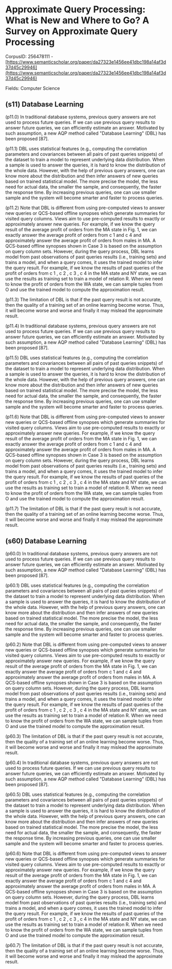 # Approximate Query Processing: What is New and Where to Go? A Survey on Approximate Query Processing

CorpusID: 256478111 - [https://www.semanticscholar.org/paper/da27323e1456ee41dbc198a14af3d37d45c29946](https://www.semanticscholar.org/paper/da27323e1456ee41dbc198a14af3d37d45c29946)

Fields: Computer Science

## (s11) Database Learning
(p11.0) In traditional database systems, previous query answers are not used to process future queries. If we can use previous query results to answer future queries, we can efficiently estimate an answer. Motivated by such assumption, a new AQP method called "Database Learning" (DBL) has been proposed [87].

(p11.1) DBL uses statistical features (e.g., computing the correlation parameters and covariances between all pairs of past queries snippets) of the dataset to train a model to represent underlying data distribution. When a sample is used to answer the queries, it is hard to know the distribution of the whole data. However, with the help of previous query answers, one can know more about the distribution and then infer answers of new queries based on trained statistical model. The more precise the model, the less need for actual data, the smaller the sample, and consequently, the faster the response time. By increasing previous queries, one can use smaller sample and the system will become smarter and faster to process queries.

(p11.2) Note that DBL is different from using pre-computed views to answer new queries or QCS-based offline synopses which generate summaries for visited query columns. Views aim to use pre-computed results to exactly or approximately answer new queries. For example, if we know the query result of the average profit of orders from the MA state in Fig. 1, we can exactly answer the average profit of orders from c 1 and c 4 and approximately answer the average profit of orders from males in MA. A QCS-based offline synopses shown in Case 3 is based on the assumption on query column sets. However, during the query process, DBL learns model from past observations of past queries results (i.e., training sets) and trains a model, and when a query comes, it uses the trained model to infer the query result. For example, if we know the results of past queries of the profit of orders from c 1 , c 2 , c 3 , c 4 in the MA state and NY state, we can use the results as training set to train a model of relation R. When we need to know the profit of orders from the WA state, we can sample tuples from O and use the trained model to compute the approximation result.

(p11.3) The limitation of DBL is that if the past query result is not accurate, then the quality of a training set of an online learning become worse. Thus, it will become worse and worse and finally it may mislead the approximate result.

(p11.4) In traditional database systems, previous query answers are not used to process future queries. If we can use previous query results to answer future queries, we can efficiently estimate an answer. Motivated by such assumption, a new AQP method called "Database Learning" (DBL) has been proposed [87].

(p11.5) DBL uses statistical features (e.g., computing the correlation parameters and covariances between all pairs of past queries snippets) of the dataset to train a model to represent underlying data distribution. When a sample is used to answer the queries, it is hard to know the distribution of the whole data. However, with the help of previous query answers, one can know more about the distribution and then infer answers of new queries based on trained statistical model. The more precise the model, the less need for actual data, the smaller the sample, and consequently, the faster the response time. By increasing previous queries, one can use smaller sample and the system will become smarter and faster to process queries.

(p11.6) Note that DBL is different from using pre-computed views to answer new queries or QCS-based offline synopses which generate summaries for visited query columns. Views aim to use pre-computed results to exactly or approximately answer new queries. For example, if we know the query result of the average profit of orders from the MA state in Fig. 1, we can exactly answer the average profit of orders from c 1 and c 4 and approximately answer the average profit of orders from males in MA. A QCS-based offline synopses shown in Case 3 is based on the assumption on query column sets. However, during the query process, DBL learns model from past observations of past queries results (i.e., training sets) and trains a model, and when a query comes, it uses the trained model to infer the query result. For example, if we know the results of past queries of the profit of orders from c 1 , c 2 , c 3 , c 4 in the MA state and NY state, we can use the results as training set to train a model of relation R. When we need to know the profit of orders from the WA state, we can sample tuples from O and use the trained model to compute the approximation result.

(p11.7) The limitation of DBL is that if the past query result is not accurate, then the quality of a training set of an online learning become worse. Thus, it will become worse and worse and finally it may mislead the approximate result.
## (s60) Database Learning
(p60.0) In traditional database systems, previous query answers are not used to process future queries. If we can use previous query results to answer future queries, we can efficiently estimate an answer. Motivated by such assumption, a new AQP method called "Database Learning" (DBL) has been proposed [87].

(p60.1) DBL uses statistical features (e.g., computing the correlation parameters and covariances between all pairs of past queries snippets) of the dataset to train a model to represent underlying data distribution. When a sample is used to answer the queries, it is hard to know the distribution of the whole data. However, with the help of previous query answers, one can know more about the distribution and then infer answers of new queries based on trained statistical model. The more precise the model, the less need for actual data, the smaller the sample, and consequently, the faster the response time. By increasing previous queries, one can use smaller sample and the system will become smarter and faster to process queries.

(p60.2) Note that DBL is different from using pre-computed views to answer new queries or QCS-based offline synopses which generate summaries for visited query columns. Views aim to use pre-computed results to exactly or approximately answer new queries. For example, if we know the query result of the average profit of orders from the MA state in Fig. 1, we can exactly answer the average profit of orders from c 1 and c 4 and approximately answer the average profit of orders from males in MA. A QCS-based offline synopses shown in Case 3 is based on the assumption on query column sets. However, during the query process, DBL learns model from past observations of past queries results (i.e., training sets) and trains a model, and when a query comes, it uses the trained model to infer the query result. For example, if we know the results of past queries of the profit of orders from c 1 , c 2 , c 3 , c 4 in the MA state and NY state, we can use the results as training set to train a model of relation R. When we need to know the profit of orders from the WA state, we can sample tuples from O and use the trained model to compute the approximation result.

(p60.3) The limitation of DBL is that if the past query result is not accurate, then the quality of a training set of an online learning become worse. Thus, it will become worse and worse and finally it may mislead the approximate result.

(p60.4) In traditional database systems, previous query answers are not used to process future queries. If we can use previous query results to answer future queries, we can efficiently estimate an answer. Motivated by such assumption, a new AQP method called "Database Learning" (DBL) has been proposed [87].

(p60.5) DBL uses statistical features (e.g., computing the correlation parameters and covariances between all pairs of past queries snippets) of the dataset to train a model to represent underlying data distribution. When a sample is used to answer the queries, it is hard to know the distribution of the whole data. However, with the help of previous query answers, one can know more about the distribution and then infer answers of new queries based on trained statistical model. The more precise the model, the less need for actual data, the smaller the sample, and consequently, the faster the response time. By increasing previous queries, one can use smaller sample and the system will become smarter and faster to process queries.

(p60.6) Note that DBL is different from using pre-computed views to answer new queries or QCS-based offline synopses which generate summaries for visited query columns. Views aim to use pre-computed results to exactly or approximately answer new queries. For example, if we know the query result of the average profit of orders from the MA state in Fig. 1, we can exactly answer the average profit of orders from c 1 and c 4 and approximately answer the average profit of orders from males in MA. A QCS-based offline synopses shown in Case 3 is based on the assumption on query column sets. However, during the query process, DBL learns model from past observations of past queries results (i.e., training sets) and trains a model, and when a query comes, it uses the trained model to infer the query result. For example, if we know the results of past queries of the profit of orders from c 1 , c 2 , c 3 , c 4 in the MA state and NY state, we can use the results as training set to train a model of relation R. When we need to know the profit of orders from the WA state, we can sample tuples from O and use the trained model to compute the approximation result.

(p60.7) The limitation of DBL is that if the past query result is not accurate, then the quality of a training set of an online learning become worse. Thus, it will become worse and worse and finally it may mislead the approximate result.
